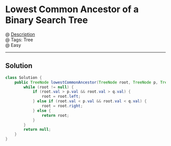 # Lowest Common Ancestor of a Binary Search Tree
@ [Description](https://leetcode.com/problems/lowest-common-ancestor-of-a-binary-search-tree/)  
@ Tags: Tree        
@ Easy

------------------
## Solution
```java
class Solution {
    public TreeNode lowestCommonAncestor(TreeNode root, TreeNode p, TreeNode q) {
        while (root != null) {
            if (root.val > p.val && root.val > q.val) {
                root = root.left;
            } else if (root.val < p.val && root.val < q.val) {
                root = root.right;
            } else {
                return root;
            }
        }
        return null;
    }
}
```
